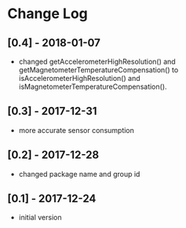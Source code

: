 # Change Log

## [0.4] - 2018-01-07
- changed getAccelerometerHighResolution() and getMagnetometerTemperatureCompensation()
 to isAccelerometerHighResolution() and isMagnetometerTemperatureCompensation().
## [0.3] - 2017-12-31
- more accurate sensor consumption
## [0.2] - 2017-12-28
- changed package name and group id
## [0.1] - 2017-12-24
- initial version
